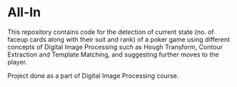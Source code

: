 # All-In

This repository contains code for the detection of current state (no. of faceup cards along with their suit and rank) of a poker game using different concepts of Digital Image Processing such as Hough Transform, Contour Extraction and Template Matching, and suggesting further moves to the player.

Project done as a part of Digital Image Processing course.
